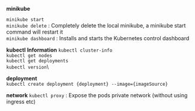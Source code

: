 **minikube**
 
 ```minikube start```\
 ```minikube delete``` : Completely delete the local minikube, a minikube start command will restart it\
 ```minikube dashboard``` : Installs and starts the Kubernetes control dashboard

**kubectl**
 **Information**
  ```kubectl cluster-info```\
  ```kubectl get nodes```\
  ```kubectl get deployments```\
  ```kubectl version```\
    
  **deployment**\
  ```kubectl create deployment {deployment} --image={imageSource}```
  
  **network**
  ```kubectl proxy``` : Expose the pods private network (without using ingress etc)
  
